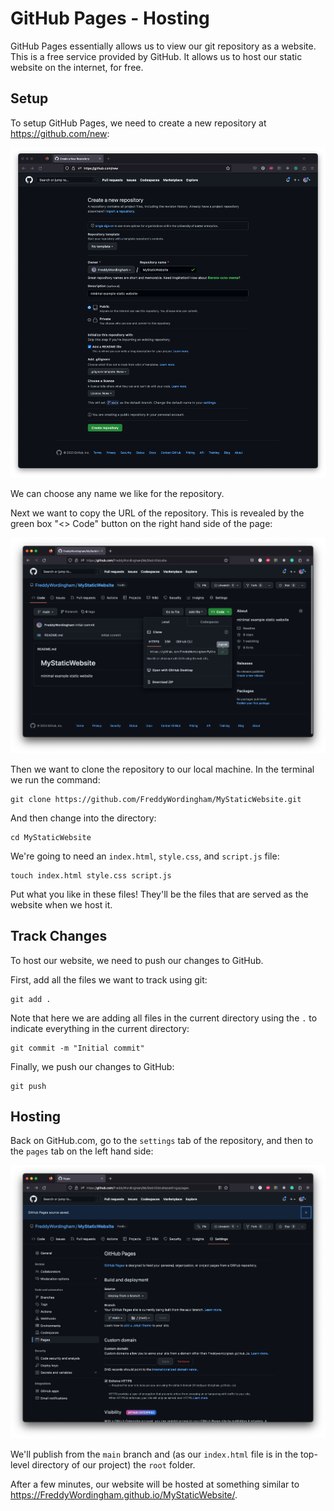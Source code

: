 # GitHub Pages - Hosting

GitHub Pages essentially allows us to view our git repository as a website.
This is a free service provided by GitHub.
It allows us to host our static website on the internet, for free.

## Setup

To setup GitHub Pages, we need to create a new repository at https://github.com/new:

![New Repository](./images/new_repository.png)

We can choose any name we like for the repository.

Next we want to copy the URL of the repository.
This is revealed by the green box "<> Code" button on the right hand side of the page:

![New Repository](./images/copy_url.png)

Then we want to clone the repository to our local machine.
In the terminal we run the command:

```shell
git clone https://github.com/FreddyWordingham/MyStaticWebsite.git
```

And then change into the directory:

```shell
cd MyStaticWebsite
```

We're going to need an `index.html`, `style.css`, and `script.js` file:

```shell
touch index.html style.css script.js
```

Put what you like in these files!
They'll be the files that are served as the website when we host it.

## Track Changes

To host our website, we need to push our changes to GitHub.

First, add all the files we want to track using git:

```shell
git add .
```

Note that here we are adding all files in the current directory using the `.` to indicate everything in the current directory:

```shell
git commit -m "Initial commit"
```

Finally, we push our changes to GitHub:

```shell
git push
```

## Hosting

Back on GitHub.com, go to the `settings` tab of the repository, and then to the `pages` tab on the left hand side:

![New Repository](./images/pages_settings.png)

We'll publish from the `main` branch and (as our `index.html` file is in the top-level directory of our project) the `root` folder.

After a few minutes, our website will be hosted at something similar to https://FreddyWordingham.github.io/MyStaticWebsite/.
